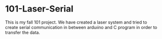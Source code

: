 # 101-Laser-Serial
This is my fall 101 project. We have created a laser system and tried to create serial communication in between arduıino and C program in order to transfer the data.
